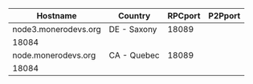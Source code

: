 Hostname | Country | RPCport | P2Pport
--- | --- | --- | ---
node3.monerodevs.org | DE - Saxony | 18089
 | 18084
node.monerodevs.org | CA - Quebec | 18089
 | 18084
